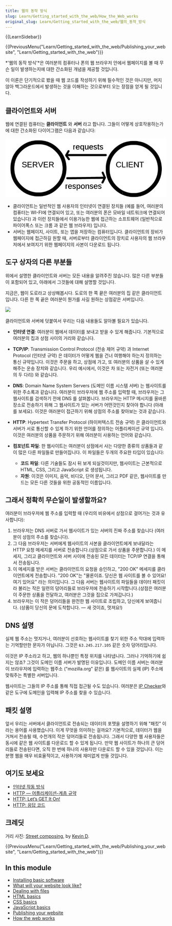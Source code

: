 ```yaml
---
title: 웹의 동작 방식
slug: Learn/Getting_started_with_the_web/How_the_Web_works
original_slug: Learn/Getting_started_with_the_web/웹의_동작_방식
---
```


{{LearnSidebar}}

{{PreviousMenu("Learn/Getting_started_with_the_web/Publishing_your_website", "Learn/Getting_started_with_the_web")}}

*'웹의 동작 방식'*은 여러분의 컴퓨터나 폰의 웹 브라우저 안에서 웹페이지를 볼 때 무슨 일이 발생하는지에 대한 간소화된 개념을 제공할 것입니다.

이 이론은 단기적으로 봤을 때 웹 코드를 작성하기 위해 필수적인 것은 아니지만, 머지 않아 백그라운드에서 발생하는 것을 이해하는 것으로부터 오는 장점을 얻게 될 것입니다.

## 클라이언트와 서버

웹에 연결된 컴퓨터는 **클라이언트** 와 **서버** 라고 합니다. 그들이 어떻게 상호작용하는가에 대한 간소화된 다이어그램은 다음과 같습니다:

![](client-server.jpg)

- 클라이언트는 일반적인 웹 사용자의 인터넷이 연결된 장치들 (예를 들어, 여러분의 컴퓨터는 WI-FI에 연결되어 있고, 또는 여러분의 폰은 모바일 네트워크에 연결되어 있습니다) 과 이런 장치들에서 이용가능한 웹에 접근하는 소프트웨어 (일반적으로 파이어폭스 또는 크롬 과 같은 웹 브라우저) 입니다.
- 서버는 웹페이지, 사이트, 또는 앱을 저장하는 컴퓨터입니다. 클라이언트의 장비가 웹페이지에 접근하길 원할 때, 서버로부터 클라이언트의 장치로 사용자의 웹 브라우저에서 보여지기 위한 웹페이지의 사본이 다운로드 됩니다.

## 도구 상자의 다른 부분들

위에서 설명한 클라이언트와 서버는 모든 내용을 알려주진 않습니다. 많은 다른 부분들이 포함되어 있고, 아래에서 그것들에 대해 설명할 것입니다.

지금은, 웹이 도로라고 상상해봅시다. 도로의 한 쪽 끝은 여러분의 집 같은 클라이언트 입니다. 다른 한 쪽 끝은 여러분이 뭔가를 사길 원하는 상점같은 서버입니다.

![](https://mdn.mozillademos.org/files/9749/road.jpg)

클라이언트와 서버에 덧붙여서 우리는 다음 내용들도 알아볼 필요가 있습니다.

- **인터넷 연결**: 여러분이 웹에서 데이터를 보내고 받을 수 있게 해줍니다. 기본적으로 여러분의 집과 상점 사이의 거리와 같습니다.
- **TCP/IP**: Transmission Control Protocol (전송 제어 규약) 과 Internet Protocol (인터넷 규약) 은 데이터가 어떻게 웹을 건너 여행해야 하는지 정의하는 통신 규약입니다. 이것은 주문을 하고, 상점에 가고, 또 여러분의 상품을 살 수 있게 해주는 운송 장치와 같습니다. 우리 예시에서, 이것은 차 또는 자전거 (또는 여러분의 두 다리) 와 같습니다.
- **DNS**: Domain Name System Servers (도메인 이름 시스템 서버) 는 웹사이트를 위한 주소록과 같습니다. 여러분이 브라우저에 웹 주소를 입력할 때, 브라우저는 그 웹사이트를 검색하기 전에 DNS 를 살펴봅니다. 브라우저는 HTTP 메시지를 올바른 장소로 전송하기 위해 그 웹사이트가 있는 서버가 어떤것인지 찾아야 합니다 (아래를 보세요). 이것은 여러분이 접근하기 위해 상점의 주소를 찾아보는 것과 같습니다.
- **HTTP**: Hypertext Transfer Protocol (하이퍼텍스트 전송 규약) 은 클라이언트와 서버가 서로 통신할 수 있게 하기 위한 언어를 정의하는 어플리케이션 규약 입니다. 이것은 여러분의 상품을 주문하기 위해 여러분이 사용하는 언어와 같습니다.
- **컴포넌트 파일**: 한 웹사이트는 여러분이 상점에서 사는 다양한 종류의 상품들과 같이 많은 다른 파일들로 만들어집니다. 이 파일들은 두개의 주요한 타입이 있습니다:

  - **코드 파일**: 다른 기술들도 잠시 뒤 보게 되실것이지만, 웹사이트는 근본적으로 HTML, CSS, 그리고 JavaScript 로 생성됩니다.
  - **자원**: 이것은 이미지, 음악, 비디오, 단어 문서, 그리고 PDF 같은, 웹사이트를 만드는 모든 다른 것들을 위한 공동적인 이름입니다.

## 그래서 정확히 무슨일이 발생할까요?

여러분이 브라우저에 웹 주소를 입력할 때 (우리의 비유에서 상점으로 걸어가는 것과 유사합니다):

1. 브라우저는 DNS 서버로 가서 웹사이트가 있는 서버의 진짜 주소를 찾습니다 (여러분이 상점의 주소를 찾습니다).
2. 그 다음 브라우저는 서버에게 웹사이트의 사본을 클라이언트에게 보내달라는 HTTP 요청 메세지를 서버로 전송합니다.(상점으로 가서 상품을 주문합니다.) 이 메세지, 그리고 클라이언트와 서버 사이에 전송된 모든 데이터는 TCP/IP 연결을 통해서 전송됩니다.
3. 이 메세지를 받은 서버는 클라이언트의 요청을 승인하고, "200 OK" 메세지를 클라이언트에게 전송합니다. "200 OK"는 "물론이죠. 당신은 웹 사이트를 볼 수 있어요! 여기 있어요" 라는 의미입니다. 그 다음 서버는 웹사이트의 파일들을 데이터 패킷이라 불리는 작은 일련의 덩어리들로 브라우저에 전송하기 시작합니다.(상점은 여러분이 주문한 상품을 전달하고, 여러분은 그것을 집으로 가져갑니다.)
4. 브라우저는 이 작은 덩어리들을 완전한 웹 사이트로 조립하고, 당신에게 보여줍니다. (상품이 당신의 문에 도착합니다. — 새 것이죠, 멋져요!)

## DNS 설명

실제 웹 주소는 멋지거나, 여러분이 선호하는 웹사이트를 찾기 위한 주소 막대에 입력하는 기억할만한 문자가 아닙니다. 그것은 `63.245.217.105` 같은 숫자 덩어리입니다.

이것은 IP 주소라고 하고, 웹의 하나뿐인 특정 위치를 나타냅니다. 그러나 기억하기에 쉽지는 않죠? 그것이 도메인 이름 서버가 발명된 이유입니다. 도메인 이름 서버는 여러분이 브라우저에 입력하는 웹주소 ("mozilla.org" 같은) 를 웹사이트의 실제 (IP) 주소에 맞춰주는 특별한 서버입니다.

웹사이트는 그들의 IP 주소를 통해 직접 접근될 수도 있습니다. 여러분은 [IP Checker](https://www.nslookup.io/website-to-ip-lookup/)와 같은 도구에 도메인을 입력해 IP 주소를 찾을 수 있습니다.

## 패킷 설명

앞서 우리는 서버에서 클라이언트로 전송되는 데이터의 포맷을 설명하기 위해 "패킷" 이라는 용어를 사용했습니다. 이게 무엇을 의미하는 걸까요? 기본적으로, 데이터가 웹을 거쳐서 전송될 때, 수천개의 작은 덩어리들로 전송됩니다. 그래서 다양한 웹 사용자들은 동시에 같은 웹 사이트를 다운로드 할 수 있게 됩니다. 만약 웹 사이트가 하나의 큰 덩어리들로 전송된다면, 오직 한 번에 하나의 사용자만 다운로드 할 수 있을 것입니다. 이는 분명 웹을 매우 비효율적이고, 사용하기에 재미없게 만들 것입니다.

## 여기도 보세요

- [인터넷 작동 방식](/ko/docs/Learn/Common_questions/How_does_the_Internet_work)
- [HTTP — 어플리케이션-계층 규약](https://dev.opera.com/articles/http-basic-introduction/)
- [HTTP: Let’s GET It On!](https://dev.opera.com/articles/http-lets-get-it-on/)
- [HTTP: 응답 코드](https://dev.opera.com/articles/http-response-codes/)

## 크레딧

거리 사진: [Street composing](https://www.flickr.com/photos/kdigga/9110990882/in/photolist-cXrKFs-c1j6hQ-mKrPUT-oRTUK4-7jSQQq-eT7daG-cZEZrh-5xT9L6-bUnkip-9jAbvr-5hVkHn-pMfobT-dm8JuZ-gjwYYM-pREaSM-822JRW-5hhMf9-9RVQNn-bnDMSZ-pL2z3y-k7FRM4-pzd8Y7-822upY-8bFN4Y-kedD87-pzaATg-nrF8ft-5anP2x-mpVky9-ceKc9W-dG75mD-pY62sp-gZmXVZ-7vVJL9-h7r9AQ-gagPYh-jvo5aM-J32rC-ibP2zY-a4JBcH-ndxM5Y-iFHsde-dtJ15p-8nYRgp-93uCB1-o6N5Bh-nBPUny-dNJ66P-9XWmVP-efXhxJ), by [Kevin D](https://www.flickr.com/photos/kdigga/).

{{PreviousMenu("Learn/Getting_started_with_the_web/Publishing_your_website", "Learn/Getting_started_with_the_web")}}

## In this module

- [Installing basic software](/en-US/Learn/Getting_started_with_the_web/Installing_basic_software)
- [What will your website look like?](/en-US/Learn/Getting_started_with_the_web/What_will_your_website_look_like)
- [Dealing with files](/en-US/Learn/Getting_started_with_the_web/Dealing_with_files)
- [HTML basics](/en-US/Learn/Getting_started_with_the_web/HTML_basics)
- [CSS basics](/en-US/Learn/Getting_started_with_the_web/CSS_basics)
- [JavaScript basics](/en-US/Learn/Getting_started_with_the_web/JavaScript_basics)
- [Publishing your website](/en-US/Learn/Getting_started_with_the_web/Publishing_your_website)
- [How the web works](/en-US/Learn/Getting_started_with_the_web/How_the_Web_works)
